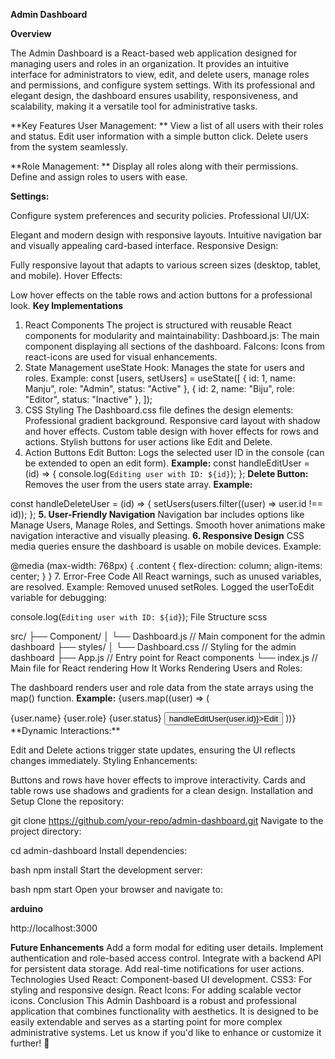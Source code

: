 **Admin Dashboard**

**Overview**

The Admin Dashboard is a React-based web application designed for managing users and roles in an organization. It provides an intuitive interface for administrators to view, edit, and delete users, manage roles and permissions, and configure system settings. With its professional and elegant design, the dashboard ensures usability, responsiveness, and scalability, making it a versatile tool for administrative tasks.

**Key Features
User Management:
**
View a list of all users with their roles and status.
Edit user information with a simple button click.
Delete users from the system seamlessly.

**Role Management:
**
Display all roles along with their permissions.
Define and assign roles to users with ease.

**Settings:**

Configure system preferences and security policies.
Professional UI/UX:

Elegant and modern design with responsive layouts.
Intuitive navigation bar and visually appealing card-based interface.
Responsive Design:

Fully responsive layout that adapts to various screen sizes (desktop, tablet, and mobile).
Hover Effects:

Low hover effects on the table rows and action buttons for a professional look.
**Key Implementations**
1. React Components
The project is structured with reusable React components for modularity and maintainability:
Dashboard.js: The main component displaying all sections of the dashboard.
FaIcons: Icons from react-icons are used for visual enhancements.
2. State Management
useState Hook:
Manages the state for users and roles.
Example:
const [users, setUsers] = useState([
  { id: 1, name: Manju", role: "Admin", status: "Active" },
  { id: 2, name: "Biju", role: "Editor", status: "Inactive" },
]);
3. CSS Styling
The Dashboard.css file defines the design elements:
Professional gradient background.
Responsive card layout with shadow and hover effects.
Custom table design with hover effects for rows and actions.
Stylish buttons for user actions like Edit and Delete.
4. Action Buttons
Edit Button:
Logs the selected user ID in the console (can be extended to open an edit form).
**Example:**
const handleEditUser = (id) => {
  console.log(`Editing user with ID: ${id}`);
};
**Delete Button:**
Removes the user from the users state array.
**Example:**

const handleDeleteUser = (id) => {
  setUsers(users.filter((user) => user.id !== id));
};
**5. User-Friendly Navigation**
Navigation bar includes options like Manage Users, Manage Roles, and Settings.
Smooth hover animations make navigation interactive and visually pleasing.
**6. Responsive Design**
CSS media queries ensure the dashboard is usable on mobile devices.
Example:

@media (max-width: 768px) {
  .content {
    flex-direction: column;
    align-items: center;
  }
}
7. Error-Free Code
All React warnings, such as unused variables, are resolved.
Example:
Removed unused setRoles.
Logged the userToEdit variable for debugging:

console.log(`Editing user with ID: ${id}`);
File Structure
scss

src/
├── Component/
│   └── Dashboard.js      // Main component for the admin dashboard
├── styles/
│   └── Dashboard.css      // Styling for the admin dashboard
├── App.js                // Entry point for React components
└── index.js              // Main file for React rendering
How It Works
Rendering Users and Roles:

The dashboard renders user and role data from the state arrays using the map() function.
**Example:**
{users.map((user) => (
  <tr key={user.id}>
    <td>{user.name}</td>
    <td>{user.role}</td>
    <td>{user.status}</td>
    <td>
      <button onClick={() => handleEditUser(user.id)}>Edit</button>
    </td>
  </tr>
))}
**Dynamic Interactions:**

Edit and Delete actions trigger state updates, ensuring the UI reflects changes immediately.
Styling Enhancements:

Buttons and rows have hover effects to improve interactivity.
Cards and table rows use shadows and gradients for a clean design.
Installation and Setup
Clone the repository:

git clone https://github.com/your-repo/admin-dashboard.git
Navigate to the project directory:

cd admin-dashboard
Install dependencies:

bash
npm install
Start the development server:

bash
npm start
Open your browser and navigate to:

**arduino**

http://localhost:3000

**Future Enhancements**
Add a form modal for editing user details.
Implement authentication and role-based access control.
Integrate with a backend API for persistent data storage.
Add real-time notifications for user actions.
Technologies Used
React: Component-based UI development.
CSS3: For styling and responsive design.
React Icons: For adding scalable vector icons.
Conclusion
This Admin Dashboard is a robust and professional application that combines functionality with aesthetics. It is designed to be easily extendable and serves as a starting point for more complex administrative systems. Let us know if you'd like to enhance or customize it further! 🚀
